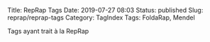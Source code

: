 Title: RepRap Tags
Date: 2019-07-27 08:03
Status: published
Slug: reprap/reprap-tags
Category: TagIndex
Tags: FoldaRap, Mendel

Tags ayant trait à la RepRap
